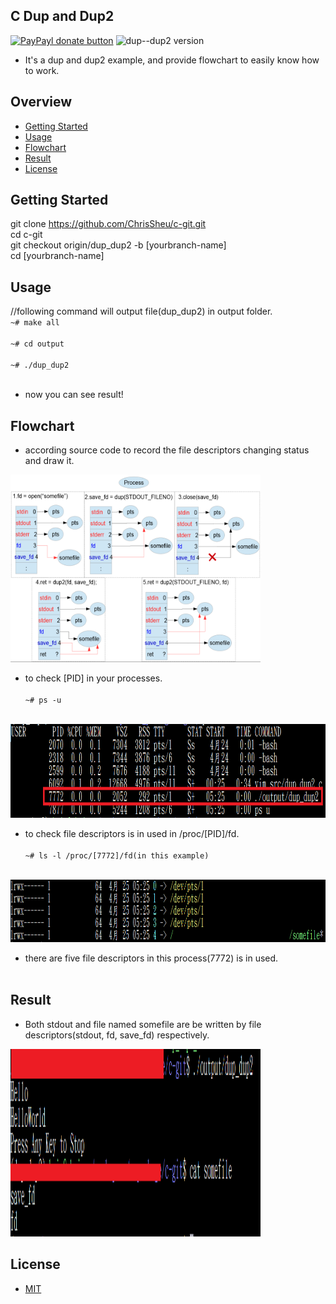 ## C Dup and Dup2

[![PayPayl donate button](https://img.shields.io/badge/paypal-donate-yellow.svg)](https://www.paypal.com/cgi-bin/webscr?cmd=_s-xclick&hosted_button_id=JCT98Z2B5WMM8 "Donate once-off to this project using Paypal")
![dup--dup2 version](https://img.shields.io/badge/dup--dup2-1.0.0-red.svg)

* It's a dup and dup2 example, and provide flowchart to easily know how to work.

## Overview

* [Getting Started](#getting-started)
* [Usage](#usage)
* [Flowchart](#flowchart)
* [Result](#result)
* [License](#license)

## Getting Started
git clone https://github.com/ChrisSheu/c-git.git<br>
cd c-git<br>
git checkout origin/dup_dup2 -b [yourbranch-name]<br>
cd [yourbranch-name]

## Usage
//following command will output file(dup_dup2) in output folder.<br>
`~# make all`<br><br>
`~# cd output`<br><br>
`~# ./dup_dup2 `<br><br>

* now you can see result!<br>

## Flowchart

* according source code to record the file descriptors changing status and draw it.

<div>
<img src="https://raw.githubusercontent.com/ChrisSheu/c-git/dup_dup2/docs/dup_dup2%20graph.PNG" align="left|bottom" height="300" width="400">
</div>

* to check [PID] in your processes.<br><br>
`~# ps -u `<br><br>
<div>
<img src="https://raw.githubusercontent.com/ChrisSheu/c-git/dup_dup2/docs/ps.PNG" align="left|bottom" height="150" width="600">
</div>

* to check file descriptors is in used in /proc/[PID]/fd.<br><br>
`~# ls -l /proc/[7772]/fd(in this example) `<br><br>

<div>
<img src="https://raw.githubusercontent.com/ChrisSheu/c-git/dup_dup2/docs/ls.PNG" align="left|bottom" height="100" width="600">
</div>

* there are five file descriptors in this process(7772) is in used.<br><br>

## Result

* Both stdout and file named somefile are be written by file descriptors(stdout, fd, save_fd) respectively. 

<div>
<img src="https://raw.githubusercontent.com/ChrisSheu/c-git/dup_dup2/docs/result.PNG" align="left|bottom" height="300" width="400">
</div>

## License
* [MIT](http://opensource.org/licenses/MIT)
